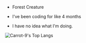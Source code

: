 - Forest Creature

- I've been coding for like 4 months

- I have no idea what I'm doing.

![Carrot-9's Top Langs](https://github-readme-stats.vercel.app/api/top-langs/?username=Carrot-9&theme=tokyonight&hide=SCSS)
